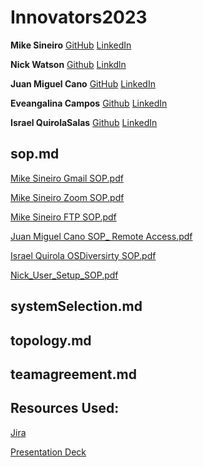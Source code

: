 # Innovators2023

**Mike Sineiro**
[GitHub](https://github.com/KrustyKode)
[LinkedIn](https://www.linkedin.com/in/michael-sineiro-4784b517b/)


**Nick Watson**
[Github](https://github.com/GODKINGDEATHLORD)
[Linkdln](https://www.linkedin.com/in/nicolaus-watson/)


**Juan Miguel Cano**
[GitHub](https://github.com/jmcano50)
[LinkedIn](www.linkedin.com/in/juan-cano-3021578)

**Eveangalina Campos**
[Github](https://github.com/Eveangalina)
[LinkedIn](www.linkedin.com/in/eveangalina-s-campos-b42346176)

**Israel QuirolaSalas**
[Github](https://github.com/israelqui)
[LinkedIn](https://www.linkedin.com/in/israelquirola/)

## sop.md
[Mike Sineiro Gmail SOP.pdf](https://github.com/Innovators2023/Innovators2023/files/13342744/Gmail.SOP.pdf)

[Mike Sineiro Zoom SOP.pdf](https://github.com/Innovators2023/Innovators2023/files/13342716/Zoom.SOP.pdf)

[Mike Sineiro FTP SOP.pdf](https://github.com/Innovators2023/Innovators2023/files/13342714/FTP.SOP.pdf)

[Juan Miguel Cano SOP_ Remote Access.pdf](https://github.com/Innovators2023/Innovators2023/files/13342693/Juan.Miguel.Cano.SOP_.Remote.Access.pdf)

[Israel Quirola OSDiversirty SOP.pdf](https://github.com/Innovators2023/Innovators2023/files/13342764/seattle-ops201d14_.OSDiversirty.SOP.1.pdf)

[Nick_User_Setup_SOP.pdf](https://github.com/Innovators2023/Innovators2023/files/13342883/Nick_User_Setup_SOP.pdf)

## systemSelection.md


## topology.md



## teamagreement.md

## Resources Used: 

[Jira](https://innovators2023.atlassian.net/jira/software/projects/KAN/boards/1)

[Presentation Deck](https://docs.google.com/presentation/d/12yA15td0V8S1QSxxpfWo08aG7yNqr906Ei0KpzH-sTA/edit#slide=id.g2accd1c413_3_31)
